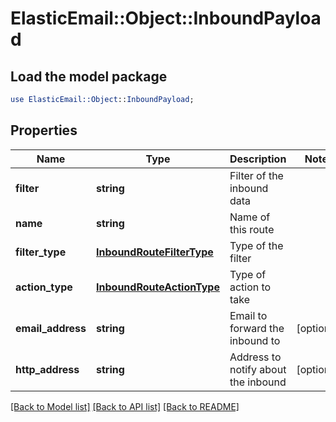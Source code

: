 # ElasticEmail::Object::InboundPayload

## Load the model package
```perl
use ElasticEmail::Object::InboundPayload;
```

## Properties
Name | Type | Description | Notes
------------ | ------------- | ------------- | -------------
**filter** | **string** | Filter of the inbound data | 
**name** | **string** | Name of this route | 
**filter_type** | [**InboundRouteFilterType**](InboundRouteFilterType.md) | Type of the filter | 
**action_type** | [**InboundRouteActionType**](InboundRouteActionType.md) | Type of action to take | 
**email_address** | **string** | Email to forward the inbound to | [optional] 
**http_address** | **string** | Address to notify about the inbound | [optional] 

[[Back to Model list]](../README.md#documentation-for-models) [[Back to API list]](../README.md#documentation-for-api-endpoints) [[Back to README]](../README.md)



